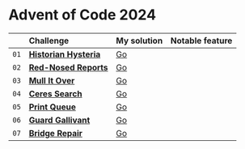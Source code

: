 # Advent of Code 2024

|      | Challenge                                                     | My solution                                                       | Notable feature |
| :--  | :--                                                           | :--                                                               | :--             |
| `01` | [**Historian Hysteria**](https://adventofcode.com/2024/day/1) | [Go](https://github.com/sidmund/aoc-2024/blob/main/day01/main.go) |                 |
| `02` | [**Red-Nosed Reports**](https://adventofcode.com/2024/day/2)  | [Go](https://github.com/sidmund/aoc-2024/blob/main/day02/main.go) |                 |
| `03` | [**Mull It Over**](https://adventofcode.com/2024/day/3)       | [Go](https://github.com/sidmund/aoc-2024/blob/main/day03/main.go) |                 |
| `04` | [**Ceres Search**](https://adventofcode.com/2024/day/4)       | [Go](https://github.com/sidmund/aoc-2024/blob/main/day04/main.go) |                 |
| `05` | [**Print Queue**](https://adventofcode.com/2024/day/5)        | [Go](https://github.com/sidmund/aoc-2024/blob/main/day05/main.go) |                 |
| `06` | [**Guard Gallivant**](https://adventofcode.com/2024/day/6)    | [Go](https://github.com/sidmund/aoc-2024/blob/main/day06/main.go) |                 |
| `07` | [**Bridge Repair**](https://adventofcode.com/2024/day/7)      | [Go](https://github.com/sidmund/aoc-2024/blob/main/day07/main.go) |                 |

